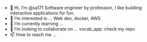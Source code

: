 - 👋 Hi, I’m @sa171
     Software engineer by profession, I like building interactive applications for fun. 
- 👀 I’m interested in ...
     Web dev, docker, AWS
- 🌱 I’m currently learning ...
- 💞️ I’m looking to collaborate on ...
     vocab_app: check my repo
- 📫 How to reach me ...

<!---
sa171/sa171 is a ✨ special ✨ repository because its `README.md` (this file) appears on your GitHub profile.
You can click the Preview link to take a look at your changes.
--->
